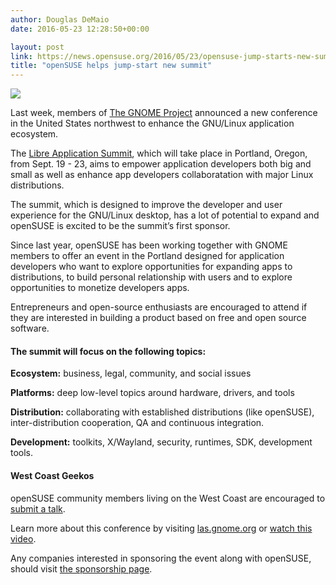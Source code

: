 ```yaml
---
author: Douglas DeMaio
date: 2016-05-23 12:28:50+00:00

layout: post
link: https://news.opensuse.org/2016/05/23/opensuse-jump-starts-new-summit/
title: "openSUSE helps jump-start new summit"
---
```

![](https://www.gnome.org/wp-content/uploads/2016/05/Tilikum_Crossing_Jan_2015.jpg)

Last week, members of [The GNOME Project](https://www.gnome.org/) announced a new conference in the United States northwest to enhance the GNU/Linux application ecosystem.

The [Libre Application Summit](http://las.gnome.org/), which will take place in Portland, Oregon, from Sept. 19 - 23, aims to empower application developers both big and small as well as enhance app developers collaboratation with major Linux distributions.

The summit, which is designed to improve the developer and user experience for the GNU/Linux desktop, has a lot of potential to expand and openSUSE is excited to be the summit’s first sponsor.

Since last year, openSUSE has been working together with GNOME members to offer an event in the Portland designed for application developers who want to explore opportunities for expanding apps to distributions, to build personal relationship with users and to explore opportunities to monetize developers apps.

<!-- more -->Entrepreneurs and open-source enthusiasts are encouraged to attend if they are interested in building a product based on free and open source software.


#### The summit will focus on the following topics:


**Ecosystem:** business, legal, community, and social issues

**Platforms:** deep low-level topics around hardware, drivers, and tools

**Distribution:** collaborating with established distributions (like openSUSE), inter-distribution cooperation, QA and continuous integration.

**Development:** toolkits, X/Wayland, security, runtimes, SDK, development tools.


#### West Coast Geekos


openSUSE community members living on the West Coast are encouraged to [submit a talk](http://las.gnome.org/submit-your-talk/).

Learn more about this conference by visiting [las.gnome.org](http://las.gnome.org/) or [watch this video](https://youtu.be/oDkvBcNJaIg?t=32m23s).

Any companies interested in sponsoring the event along with openSUSE, should visit [the sponsorship page](http://las.gnome.org/sponsors/sponsorship-opportunities/).		
